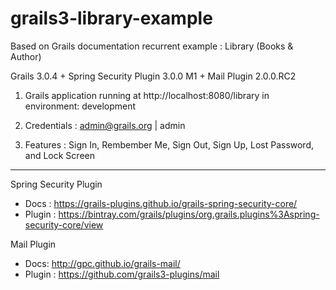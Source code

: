 # grails3-library-example
Based on Grails documentation recurrent example : Library (Books & Author)

Grails 3.0.4 + Spring Security Plugin 3.0.0 M1 + Mail Plugin 2.0.0.RC2

1) Grails application running at http://localhost:8080/library in environment: development

2) Credentials : admin@grails.org | admin

3) Features : Sign In, Rembember Me, Sign Out, Sign Up, Lost Password, and Lock Screen

----------------------------------------------------------------------------------------------
Spring Security Plugin
- Docs : https://grails-plugins.github.io/grails-spring-security-core/ 
- Plugin : https://bintray.com/grails/plugins/org.grails.plugins%3Aspring-security-core/view

Mail Plugin
- Docs: http://gpc.github.io/grails-mail/
- Plugin : https://github.com/grails3-plugins/mail
